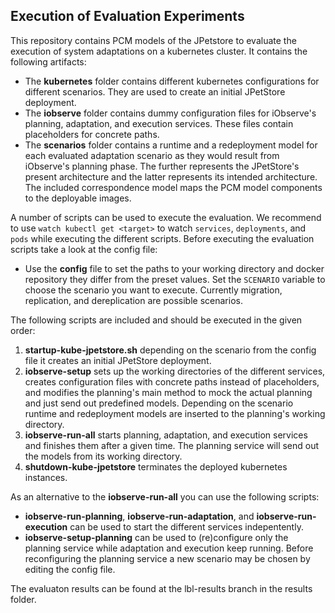 ## Execution of Evaluation Experiments

This repository contains PCM models of the JPetstore to evaluate the execution of system adaptations on a kubernetes cluster. It contains the following artifacts:

* The **kubernetes** folder contains different kubernetes configurations for different scenarios. They are used to create an initial JPetStore deployment.
* The **iobserve** folder contains dummy configuration files for iObserve's planning, adaptation, and execution services. These files contain placeholders for concrete paths.
* The **scenarios** folder contains a runtime and a redeployment model for each evaluated adaptation scenario as they would result from iObserve's planning phase. The further represents the JPetStore's present architecture and the latter represents its intended architecture. The included correspondence model maps the PCM model components to the deployable images.

A number of scripts can be used to execute the evaluation. We recommend to use `watch kubectl get <target>` to watch `services`, `deployments`, and `pods` while executing the different scripts. Before executing the evaluation scripts take a look at the config file:
* Use the **config** file to set the paths to your working directory and docker repository they differ from the preset values. Set the `SCENARIO` variable to choose the scenario you want to execute. Currently migration, replication, and dereplication are possible scenarios.

The following scripts are included and should be executed in the given order:
1. **startup-kube-jpetstore.sh** depending on the scenario from the config file it creates an initial JPetStore deployment.
2. **iobserve-setup** sets up the working directories of the different services, creates configuration files with concrete paths instead of placeholders, and modifies the planning's main method to mock the actual planning and just send out predefined models. Depending on the scenario runtime and redeployment models are inserted to the planning's working directory.
3. **iobserve-run-all** starts planning, adaptation, and execution services and finishes them after a given time. The planning service will send out the models from its working directory.
4. **shutdown-kube-jpetstore** terminates the deployed kubernetes instances.

As an alternative to the **iobserve-run-all** you can use the following scripts:
* **iobserve-run-planning**, **iobserve-run-adaptation**, and **iobserve-run-execution** can be used to start the different services indepentently.
* **iobserve-setup-planning** can be used to (re)configure only the planning service while adaptation and execution keep running. Before reconfiguring the planning service a new scenario may be chosen by editing the config file.


The evaluaton results can be found at the lbl-results branch in the results folder.
